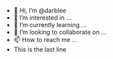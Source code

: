 - 👋 Hi, I’m @darblee
- 👀 I’m interested in ...
- 🌱 I’m currently learning ...
- 💞️ I’m looking to collaborate on ...
- 📫 How to reach me ...
- This is the last line

<!---
darblee/darblee is a ✨ special ✨ repository because its `README.md` (this file) appears on your GitHub profile.
You can click the Preview link to take a look at your changes.

This is a test
--->
